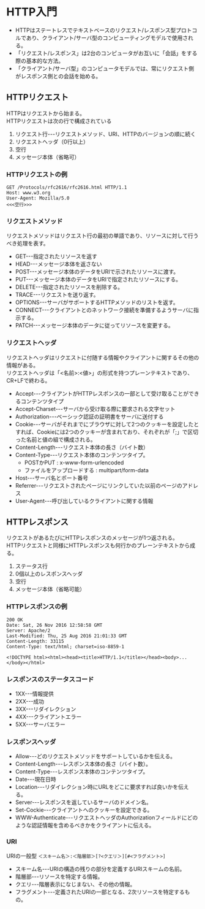 # HTTP入門
- HTTPはステートレスでテキストベースのリクエスト/レスポンス型プロトコルであり、クライアント/サーバ型のコンピューティングモデルで使用される。  
- 「リクエスト/レスポンス」は2台のコンピュータがお互いに「会話」をする際の基本的な方法。
- 「クライアント/サーバ型」のコンピュータモデルでは、常にリクエスト側がレスポンス側との会話を始める。

## HTTPリクエスト
HTTPはリクエストから始まる。  
HTTPリクエストは次の行で構成されている

1. リクエスト行---リクエストメソッド、URI、HTTPのバージョンの順に続く
2. リクエストヘッダ（0行以上）
3. 空行
4. メッセージ本体（省略可）

### HTTPリクエストの例
```
GET /Protocols/rfc2616/rfc2616.html HTTP/1.1
Host: www.w3.org
User-Agent: Mozilla/5.0
<<<空行>>>
```

### リクエストメソッド
リクエストメソッドはリクエスト行の最初の単語であり、リソースに対して行うべき処理を表す。

- GET---指定されたリソースを返す
- HEAD---メッセージ本体を返さない
- POST---メッセージ本体のデータをURIで示されたリソースに渡す。
- PUT---メッセージ本体のデータをURIで指定されたリソースにする。
- DELETE---指定されたリソースを削除する。
- TRACE---リクエストを送り返す。
- OPTIONS---サーバがサポートするHTTPメソッドのリストを返す。
- CONNECT---クライアントとのネットワーク接続を準備するようサーバに指示する。
- PATCH---メッセージ本体のデータに従ってリソースを変更する。

### リクエストヘッダ
リクエストヘッダはリクエストに付随する情報やクライアントに関するその他の情報がある。  
リクエストヘッダは「<名前>:<値>」の形式を持つプレーンテキストであり、CR+LFで終わる。

- Accept---クライアントがHTTPレスポンスの一部として受け取ることができるコンテンツタイプ
- Accept-Charset---サーバから受け取る際に要求される文字セット
- Authorization---ベーシック認証の証明書をサーバに送付する
- Cookie---サーバがそれまでにブラウザに対して2つのクッキーを設定したとすれば、Cookieには2つのクッキーが含まれており、それぞれが「;」で区切った名前と値の組で構成される。
- Content-Length---リクエスト本体の長さ（バイト数）
- Content-Type---リクエスト本体のコンテンツタイプ。
    - POSTかPUT : x-www-form-urlencoded
    - ファイルをアップロードする : multipart/form-data
- Host---サーバ名とポート番号
- Referrer---リクエストされたページにリンクしていた以前のページのアドレス
- User-Agent---呼び出しているクライアントに関する情報

## HTTPレスポンス
リクエストがあるたびにHTTPレスポンスのメッセージが1つ返される。  
HTTPリクエストと同様にHTTPレスポンスも何行かのプレーンテキストから成る。

1. ステータス行
2. 0個以上のレスポンスヘッダ
3. 空行
4. メッセージ本体（省略可能）

### HTTPレスポンスの例
```
200 OK
Date: Sat, 26 Nov 2016 12:58:58 GMT
Server: Apache/2
Last-Modified: Thu, 25 Aug 2016 21:01:33 GMT
Content-Length: 33115
Content-Type: text/html; charset=iso-8859-1

<!DOCTYPE html><html><head><title>HTTP/1.1</title></head><body>...</body></html>
```

### レスポンスのステータスコード
- 1XX---情報提供
- 2XX---成功
- 3XX---リダイレクション
- 4XX---クライアントエラー
- 5XX---サーバエラー

### レスポンスヘッダ
- Allow---どのリクエストメソッドをサポートしているかを伝える。
- Content-Length---レスポンス本体の長さ（バイト数）。
- Content-Type---レスポンス本体のコンテンツタイプ。
- Date---現在日時
- Location---リダイレクション時にURLをどこに要求すれば良いかを伝える。
- Server---レスポンスを返しているサーバのドメイン名。
- Set-Cockie---クライアントへのクッキーを設定できる。
- WWW-Authenticate---リクエストヘッダのAuthorizationフィールドにどのような認証情報を含めるべきかをクライアントに伝える。

### URI
URIの一般型
`＜スキーム名＞:＜階層部＞[?<クエリ＞][#<フラグメント>]`
- スキーム名---URIの構造の残りの部分を定義するURIスキームの名前。
- 階層部---リソースを特定する情報。
- クエリ---階層表示になじまない、その他の情報。
- フラグメント---定義されたURIの一部となる、2次リソースを特定するもの。

